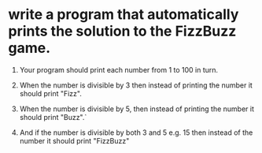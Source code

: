 # write a program that automatically prints the solution to the FizzBuzz game.

1.  Your program should print each number from 1 to 100 in turn.

2.  When the number is divisible by 3 then instead of printing the number it should print "Fizz".

3.  When the number is divisible by 5, then instead of printing the number it should print "Buzz".`

4.  And if the number is divisible by both 3 and 5 e.g. 15 then instead of the number it should print "FizzBuzz"